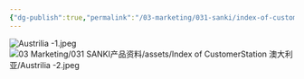 ```yaml
---
{"dg-publish":true,"permalink":"/03-marketing/031-sanki/index-of-customer-station/","tags":["SKProductLib"]}
---
```


![Austrilia -1.jpeg](/img/user/03%20Marketing/031%20SANKI%E4%BA%A7%E5%93%81%E8%B5%84%E6%96%99/assets/Index%20of%20CustomerStation%20%E6%BE%B3%E5%A4%A7%E5%88%A9%E4%BA%9A/Austrilia%20-1.jpeg)
![03 Marketing/031 SANKI产品资料/assets/Index of CustomerStation 澳大利亚/Austrilia -2.jpeg](/img/user/03%20Marketing/031%20SANKI%E4%BA%A7%E5%93%81%E8%B5%84%E6%96%99/assets/Index%20of%20CustomerStation%20%E6%BE%B3%E5%A4%A7%E5%88%A9%E4%BA%9A/Austrilia%20-2.jpeg)